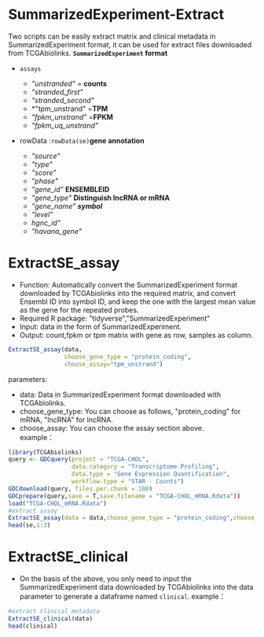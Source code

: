# SummarizedExperiment-Extract
Two scripts can be easily extract matrix and clinical metadata in SummarizedExperiment format, it can be used for extract files downloaded from TCGAbiolinks.
**`SummarizedExperiment` format**

- `assays`
  - *"unstranded"  =* **counts**
  - *"stranded_first"*
  - *"stranded_second"*
  - *"tpm_unstrand"  =**TPM**
  - *"fpkm_unstrand"*  =**FPKM**
  - *"fpkm_uq_unstrand"*

- rowData :`rowData(se)`**gene annotation**
  - *"source"*
  - *"type"* 
  - *"score"*
  - *"phase"*
  - *"gene_id"*   **ENSEMBLEID**
  - *"gene_type"*   **Distinguish lncRNA or mRNA**
  - *"gene_name"*  ***symbol***
  - *"level"*
  - *hgnc_id"*
  - *"havana_gene"*
# ExtractSE_assay
- Function: Automatically convert the SummarizedExperiment format downloaded by TCGAbiolinks into the required matrix, and convert Ensembl ID into symbol ID, and keep the one with the largest mean value as the gene for the repeated probes.  
- Required R package: "tidyverse","SummarizedExperiment"  
- Input: data in the form of SummarizedExperiment.  
- Output: count,fpkm or tpm matrix with gene as row, samples as column.
```r
ExtractSE_assay(data,
                choose_gene_type = "protein_coding",
                choose_assay="tpm_unstrand")
```
parameters:  
- data: Data in SummarizedExperiment format downloaded with TCGAbiolinks.  
- choose_gene_type: You can choose as follows, "protein_coding" for mRNA, "lncRNA" for lncRNA.  
- choose_assay: You can choose the assay section above.  
example：
```r
library(TCGAbiolinks)
query <- GDCquery(project = "TCGA-CHOL",
                  data.category = "Transcriptome Profiling",
                  data.type = "Gene Expression Quantification",
                  workflow.type = "STAR - Counts")
GDCdownload(query, files.per.chunk = 100)
GDCprepare(query,save = T,save.filename = "TCGA-CHOL_mRNA.Rdata"))
load("TCGA-CHOL_mRNA.Rdata")
#extract assay
ExtractSE_assay(data = data,choose_gene_type = "protein_coding",choose_assay="tpm_unstrand")
head(se,1:3)
```
# ExtractSE_clinical
- On the basis of the above, you only need to input the SummarizedExperiment data downloaded by TCGAbiolinks into the data parameter to generate a dataframe named `clinical`.
example：
```r
#extract clinical metadata
ExtractSE_clinical(data)
head(clinical)
```
